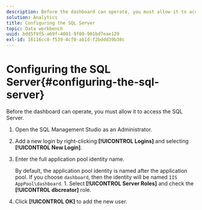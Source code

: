```yaml
---
description: Before the dashboard can operate, you must allow it to access the SQL Server.
solution: Analytics
title: Configuring the SQL Server
topic: Data workbench
uuid: bdd5f9f5-a69f-4001-9f80-901bd7eae129
exl-id: 16116cc8-f539-4cf0-ab1d-f2bddd39b38c
---
```

# Configuring the SQL Server{#configuring-the-sql-server}

Before the dashboard can operate, you must allow it to access the SQL Server.

1. Open the SQL Management Studio as an Administrator.
1. Add a new login by right-clicking **[!UICONTROL Logins]** and selecting **[!UICONTROL New Login]**.
1. Enter the full application pool identity name.

   By default, the application pool identity is named after the application pool. If you choose `dashboard`, then the identity will be named `IIS AppPool\dashboard`. 1. Select **[!UICONTROL Server Roles]** and check the **[!UICONTROL dbcreator]** role.
1. Click **[!UICONTROL OK]** to add the new user.
